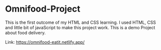 # Omnifood-Project
This is the first outcome of my HTML and CSS learning. I used HTML, CSS and little bit of javaScript to make this project work. This is a demo Project about food delivery.

Link: https://omnifood-eatit.netlify.app/

